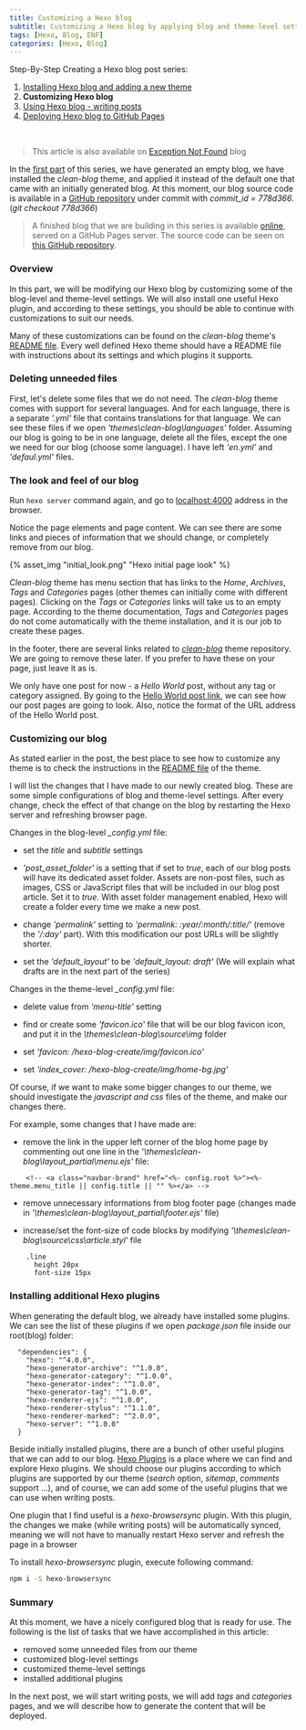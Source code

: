 ```yaml
---
title: Customizing a Hexo blog
subtitle: Customizing a Hexo blog by applying blog and theme-level settings, and installing some useful Hexo plugins.
tags: [Hexo, Blog, ENF]
categories: [Hexo, Blog]
---
```

Step-By-Step Creating a Hexo blog post series:

1. [Installing Hexo blog and adding a new theme]()
2. **Customizing Hexo blog**
3. [Using Hexo blog - writing posts]()
4. [Deploying Hexo blog to GitHub Pages]()

<br/>

> This article is also available on [Exception Not Found](https://exceptionnotfound.net/customizing-hexo-blog/) blog

In the [first part]() of this series, we have generated an empty blog, we have installed the *clean-blog* theme, and applied it instead of the default one that came with an initially generated blog. At this moment, our blog source code is available in a [GitHub repository](https://github.com/vladimirvozar/hexo-blog-create) under commit with *commit_id = 778d366*.
(*git checkout 778d366*)

> A finished blog that we are building in this series is available [online](https://vladimirvozar.github.io/hexo-blog-create/), served on a GitHub Pages server. The source code can be seen on [this GitHub repository](https://github.com/vladimirvozar/hexo-blog-create).

### Overview ###
In this part, we will be modifying our Hexo blog by customizing some of the blog-level and theme-level settings. We will also install one useful Hexo plugin, and according to these settings, you should be able to continue with customizations to suit our needs.

Many of these customizations can be found on the *clean-blog* theme's [README file](https://github.com/klugjo/hexo-theme-clean-blog). Every well defined Hexo theme should have a README file with instructions about its settings and which plugins it supports.

### Deleting unneeded files ###
First, let's delete some files that we do not need. The *clean-blog* theme comes with support for several languages. And for each language, there is a separate *'.yml'* file that contains translations for that language. We can see these files if we open *'themes\clean-blog\languages'* folder. Assuming our blog is going to be in one language, delete all the files, except the one we need for our blog (choose some language). I have left *'en.yml'* and *'defaul.yml'* files.


### The look and feel of our blog ###
Run ```hexo server``` command again, and go to [localhost:4000](http://localhost:4000) address in the browser.

Notice the page elements and page content. We can see there are some links and pieces of information that we should change, or completely remove from our blog.

{% asset_img "initial_look.png" "Hexo initial page look" %}

*Clean-blog* theme has menu section that has links to the *Home*, *Archives*, *Tags* and *Categories* pages (other themes can initially come with different pages). Clicking on the *Tags* or *Categories* links will take us to an empty page. According to the theme documentation, *Tags* and *Categories* pages do not come automatically with the theme installation, and it is our job to create these pages. 

In the footer, there are several links related to *[clean-blog](https://github.com/klugjo/hexo-theme-clean-blog)* theme repository. We are going to remove these later. If you prefer to have these on your page, just leave it as is.

We only have one post for now - a *Hello World* post, without any tag or category assigned. By going to the [Hello World post link](https://vladimirvozar.github.io/hexo-blog-create/2020/03/hello-world/), we can see how our post pages are going to look. Also, notice the format of the URL address of the Hello World post.

### Customizing our blog ###
As stated earlier in the post, the best place to see how to customize any theme is to check the instructions in the [README file](https://github.com/klugjo/hexo-theme-clean-blog) of the theme.

I will list the changes that I have made to our newly created blog. These are some simple configurations of blog and theme-level settings.
After every change, check the effect of that change on the blog by restarting the Hexo server and refreshing browser page.

Changes in the blog-level *_config.yml* file:
- set the *title* and *subtitle* settings

- *'post_asset_folder'* is a setting that if set to *true*, each of our blog posts will have its dedicated asset folder. Assets are non-post files, such as images, CSS or JavaScript files that will be included in our blog post article. Set it to *true*. With asset folder management enabled, Hexo will create a folder every time we make a new post.

- change *'permalink'* setting to *'permalink: :year/:month/:title/'* (remove the *'/:day'* part). With this modification our post URLs will be slightly shorter.

- set the *'default_layout'* to be *'default_layout: draft'* (We will explain what drafts are in the next part of the series)

Changes in the theme-level *_config.yml* file:
- delete value from *'menu-title'* setting

- find or create some *'favicon.ico'* file that will be our blog favicon icon, and put it in the *\themes\clean-blog\source\img* folder

- set *'favicon: /hexo-blog-create/img/favicon.ico'*

- set *'index_cover: /hexo-blog-create/img/home-bg.jpg'*

Of course, if we want to make some bigger changes to our theme, we should investigate the *javascript and css* files of the theme, and make our changes there.

For example, some changes that I have made are:
- remove the link in the upper left corner of the blog home page by commenting out one line in the *'\themes\clean-blog\layout\_partial\menu.ejs'* file:
```
	<!-- <a class="navbar-brand" href="<%- config.root %>"><%- theme.menu_title || config.title || "" %></a> -->
```

- remove unnecessary informations from blog footer page (changes made in *'\themes\clean-blog\layout\_partial\footer.ejs'* file)

- increase/set the font-size of code blocks by modifying *'\themes\clean-blog\source\css\article.styl'* file
```
    .line
      height 20px
      font-size 15px
```

### Installing additional Hexo plugins ###
When generating the default blog, we already have installed some plugins. We can see the list of these plugins if we open *package.json* file inside our root(blog) folder:

```
  "dependencies": {
    "hexo": "^4.0.0",
    "hexo-generator-archive": "^1.0.0",
    "hexo-generator-category": "^1.0.0",
    "hexo-generator-index": "^1.0.0",
    "hexo-generator-tag": "^1.0.0",
    "hexo-renderer-ejs": "^1.0.0",
    "hexo-renderer-stylus": "^1.1.0",
    "hexo-renderer-marked": "^2.0.0",
    "hexo-server": "^1.0.0"
  }
```

Beside initially installed plugins, there are a bunch of other useful plugins that we can add to our blog. [Hexo Plugins](https://hexo.io/plugins/) is a place where we can find and explore Hexo plugins. We should choose our plugins according to which plugins are supported by our theme (*search* option, *sitemap*, *comments* support ...), and of course, we can add some of the useful plugins that we can use when writing posts.

One plugin that I find useful is a *hexo-browsersync* plugin. With this plugin, the changes we make (while writing posts) will be automatically synced, meaning we will not have to manually restart Hexo server and refresh the page in a browser
 
To install *hexo-browsersync* plugin, execute following command: 

``` bash
npm i -S hexo-browsersync
```

### Summary ###

At this moment, we have a nicely configured blog that is ready for use. The following is the list of tasks that we have accomplished in this article:
- removed some unneeded files from our theme
- customized blog-level settings
- customized theme-level settings
- installed additional plugins


In the next post, we will start writing posts, we will add *tags* and *categories* pages, and we will describe how to generate the content that will be deployed.
